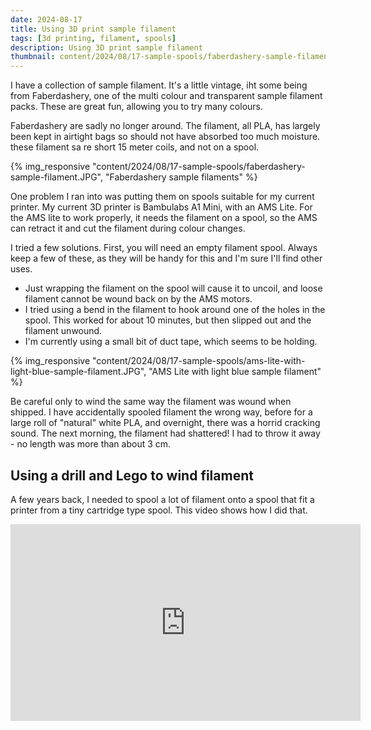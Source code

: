 ```yaml
---
date: 2024-08-17
title: Using 3D print sample filament
tags: [3d printing, filament, spools]
description: Using 3D print sample filament
thumbnail: content/2024/08/17-sample-spools/faberdashery-sample-filament.JPG
---
```

I have a collection of sample filament. It's a little vintage, iht some being from Faberdashery, one of the multi colour and transparent sample filament packs. These are great fun, allowing you to try many colours.

Faberdashery are sadly no longer around. The filament, all PLA, has largely been kept in airtight bags so should not have absorbed too much moisture. these filament sa re short 15 meter coils, and not on a spool.

{% img_responsive "content/2024/08/17-sample-spools/faberdashery-sample-filament.JPG", "Faberdashery sample filaments" %}

One problem I ran into was putting them on spools suitable for my current printer. My current 3D printer is Bambulabs A1 Mini, with an AMS Lite. For the AMS lite to work properly, it needs the filament on a spool, so the AMS can retract it and cut the filament during colour changes.

I tried a few solutions. First, you will need an empty filament spool. Always keep a few of these, as they will be handy for this and I'm sure I'll find other uses.

- Just wrapping the filament on the spool will cause it to uncoil, and loose filament cannot be wound back on by the AMS motors.
- I tried using a bend in the filament to hook around one of the holes in the spool. This worked for about 10 minutes, but then slipped out and the filament unwound.
- I'm currently using a small bit of duct tape, which seems to be holding.

{% img_responsive "content/2024/08/17-sample-spools/ams-lite-with-light-blue-sample-filament.JPG", "AMS Lite with light blue sample filament" %}

Be careful only to wind the same way the filament was wound when shipped. I have accidentally spooled filament the wrong way, before for a large roll of "natural" white PLA, and overnight, there was a horrid cracking sound. The next morning, the filament had shattered! I had to throw it away - no length was more than about 3 cm.

## Using a drill and Lego to wind filament

A few years back, I needed to spool a lot of filament onto a spool that fit a printer from a tiny cartridge type spool. This video shows how I did that.

<iframe width="560" height="315" src="https://www.youtube.com/embed/3q0j1-DprVo?si=lcqtTBob3_g-W-Hu" title="YouTube video player" frameborder="0" allow="accelerometer; autoplay; clipboard-write; encrypted-media; gyroscope; picture-in-picture; web-share" referrerpolicy="strict-origin-when-cross-origin" allowfullscreen="yes"></iframe>
